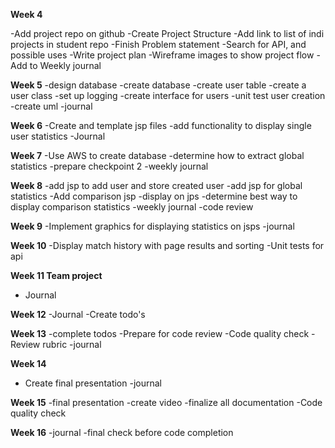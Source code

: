 **Week 4**

-Add project repo on github 
-Create Project Structure
-Add link to list of indi projects in student repo
-Finish Problem statement
-Search for API, and possible uses
-Write project plan
-Wireframe images to show project flow
-Add to Weekly journal

**Week 5**
-design database
-create database
-create user table
-create a user class
-set up logging
-create interface for users
-unit test user creation
-create uml
-journal

**Week 6**
-Create and template jsp files
-add functionality to display single user statistics
-Journal

**Week 7**
-Use AWS to create database
-determine how to extract global statistics
-prepare checkpoint 2
-weekly journal


**Week 8**
-add jsp to add user and store created user
-add jsp for global statistics
-Add comparison jsp
-display on jps
-determine best way to display comparison statistics
-weekly journal
-code review

**Week 9**
-Implement graphics for displaying statistics on jsps
-journal

**Week 10**
-Display match history with page results and sorting 
-Unit tests for api 

**Week 11 Team project**
- Journal 

**Week 12**
-Journal
-Create todo's

**Week 13**
-complete todos
-Prepare for code review
-Code quality check
-Review rubric
-journal

**Week 14**
- Create final presentation
-journal

**Week 15**
-final presentation
-create video
-finalize all documentation
-Code quality check

**Week 16**
-journal
-final check before code completion
